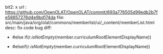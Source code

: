 bit2: x
url : https://github.com/OpenOLAT/OpenOLAT/commit/693a776505d99edb2b7fe58857276d4e9bd174da
file: src/main/java/org/olat/commons/memberlist/ui/_content/memberList.html
desc: fix code bug
diff: 
-	#else if($r.isNotEmpty($member.curriculumRootElementDisplayName))
+	#elseif($r.isNotEmpty($member.curriculumRootElementDisplayName))